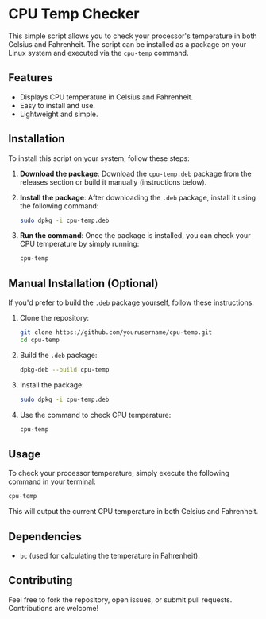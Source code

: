 
# CPU Temp Checker

This simple script allows you to check your processor's temperature in both Celsius and Fahrenheit. The script can be installed as a package on your Linux system and executed via the `cpu-temp` command.

## Features
- Displays CPU temperature in Celsius and Fahrenheit.
- Easy to install and use.
- Lightweight and simple.

## Installation

To install this script on your system, follow these steps:

1. **Download the package**:
   Download the `cpu-temp.deb` package from the releases section or build it manually (instructions below).

2. **Install the package**:
   After downloading the `.deb` package, install it using the following command:

   ```bash
   sudo dpkg -i cpu-temp.deb
   ```

3. **Run the command**:
   Once the package is installed, you can check your CPU temperature by simply running:

   ```bash
   cpu-temp
   ```

## Manual Installation (Optional)

If you'd prefer to build the `.deb` package yourself, follow these instructions:

1. Clone the repository:

   ```bash
   git clone https://github.com/yourusername/cpu-temp.git
   cd cpu-temp
   ```

2. Build the `.deb` package:

   ```bash
   dpkg-deb --build cpu-temp
   ```

3. Install the package:

   ```bash
   sudo dpkg -i cpu-temp.deb
   ```

4. Use the command to check CPU temperature:

   ```bash
   cpu-temp
   ```

## Usage

To check your processor temperature, simply execute the following command in your terminal:

```bash
cpu-temp
```

This will output the current CPU temperature in both Celsius and Fahrenheit.

## Dependencies

- `bc` (used for calculating the temperature in Fahrenheit).

## Contributing

Feel free to fork the repository, open issues, or submit pull requests. Contributions are welcome!
